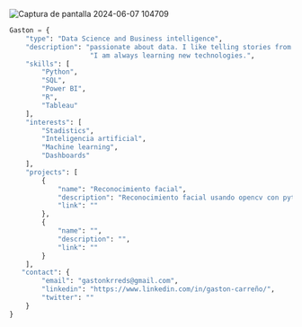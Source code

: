 ![Captura de pantalla 2024-06-07 104709](https://github.com/gastonkrreds/gastonkrreds/assets/170871992/10aa729e-d99c-4af8-8b08-511ea64f72bf)


``` py
Gaston = {
    "type": "Data Science and Business intelligence",
    "description": "passionate about data. I like telling stories from data, statistics and visualisation."
                    "I am always learning new technologies.",
    "skills": [
        "Python",
        "SQL",
        "Power BI",
        "R",
        "Tableau"
    ],
    "interests": [
        "Stadistics",
        "Inteligencia artificial",
        "Machine learning",
        "Dashboards"
    ],
    "projects": [
        {
            "name": "Reconocimiento facial",
            "description": "Reconocimiento facial usando opencv con python",
            "link": ""
        },
        {
            "name": "",
            "description": "",
            "link": ""
        }
    ],
   "contact": {
        "email": "gastonkrreds@gmail.com",
        "linkedin": "https://www.linkedin.com/in/gaston-carreño/",
        "twitter": ""
    }
}
```



<!--
**gastonkrreds/gastonkrreds** is a ✨ _special_ ✨ repository because its `README.md` (this file) appears on your GitHub profile.

Here are some ideas to get you started:

- 🔭 I’m currently working on ...
- 🌱 I’m currently learning ...
- 👯 I’m looking to collaborate on ...
- 🤔 I’m looking for help with ...
- 💬 Ask me about ...
- 📫 How to reach me: ...
- 😄 Pronouns: ...
- ⚡ Fun fact: ...
-->
